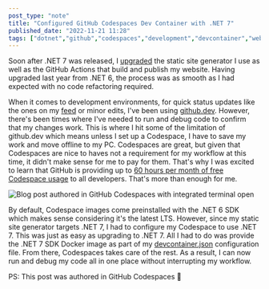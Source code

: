 ```yaml
---
post_type: "note" 
title: "Configured GitHub Codespaces Dev Container with .NET 7"
published_date: "2022-11-21 11:28"
tags: ["dotnet","github","codespaces","development","devcontainer","website","internet"]
---
```


Soon after .NET 7 was released, I [upgraded](/feed/net7-website-update) the static site generator I use as well as the GitHub Actions that build and publish my website. Having upgraded last year from .NET 6, the process was as smooth as I had expected with no code refactoring required. 

When it comes to development environments, for quick status updates like the ones on my [feed](/feed) or minor edits, I've been using [github.dev](/feed/surface-duo-blogging-github-dev). However, there's been times where I've needed to run and debug code to confirm that my changes work. This is where I hit some of the limitation of github.dev which means unless I set up a Codespace, I have to save my work and move offline to my PC. Codespaces are great, but given that Codespaces are nice to haves not a requirement for my workflow at this time, it didn't make sense for me to pay for them. That's why I was excited to learn that GitHub is providing up to [60 hours per month of free Codespace usage](https://github.blog/2022-11-10-whats-new-with-codespaces-from-github-universe-2022/) to all developers. That's more than enough for me. 

![Blog post authored in GitHub Codespaces with integrated terminal open](/images/net7-devcontainer-gh-codespaces/net7-gh-codespaces.png)

By default, Codespace images come preinstalled with the .NET 6 SDK which makes sense considering it's the latest LTS. However, since my static site generator targets .NET 7, I had to configure my Codespace to use .NET 7. This was just as easy as upgrading to .NET 7. All I had to do was provide the .NET 7 SDK Docker image as part of my [devcontainer.json](https://github.com/lqdev/luisquintanilla.me/blob/main/.devcontainer.json) configuration file. From there, Codespaces takes care of the rest. As a result, I can now run and debug my code all in one place without interrupting my workflow. 

PS: This post was authored in GitHub Codespaces :slightly_smiling_face: